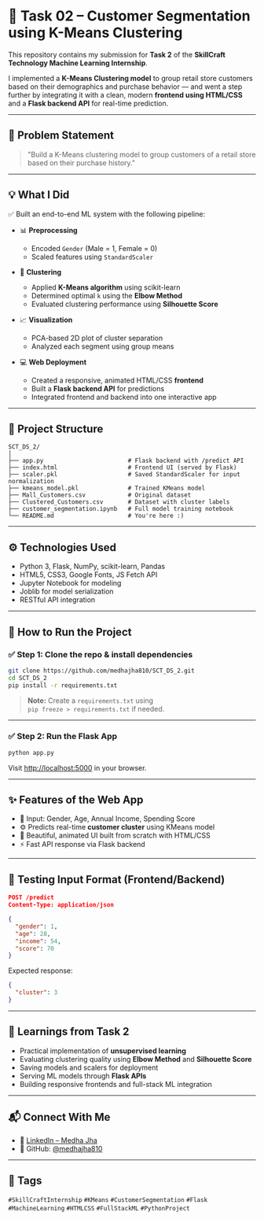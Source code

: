 # 🧠 Task 02 – Customer Segmentation using K-Means Clustering

This repository contains my submission for **Task 2** of the **SkillCraft Technology Machine Learning Internship**.

I implemented a **K-Means Clustering model** to group retail store customers based on their demographics and purchase behavior — and went a step further by integrating it with a clean, modern **frontend using HTML/CSS** and a **Flask backend API** for real-time prediction.

---

## 📌 Problem Statement

> "Build a K-Means clustering model to group customers of a retail store based on their purchase history."

---

## 💡 What I Did

✅ Built an end-to-end ML system with the following pipeline:

- 📊 **Preprocessing**
  - Encoded `Gender` (Male = 1, Female = 0)
  - Scaled features using `StandardScaler`

- 🧪 **Clustering**
  - Applied **K-Means algorithm** using scikit-learn
  - Determined optimal `k` using the **Elbow Method**
  - Evaluated clustering performance using **Silhouette Score**

- 📈 **Visualization**
  - PCA-based 2D plot of cluster separation
  - Analyzed each segment using group means

- 💻 **Web Deployment**
  - Created a responsive, animated HTML/CSS **frontend**
  - Built a **Flask backend API** for predictions
  - Integrated frontend and backend into one interactive app

---

## 📁 Project Structure

```
SCT_DS_2/
│
├── app.py                        # Flask backend with /predict API
├── index.html                    # Frontend UI (served by Flask)
├── scaler.pkl                    # Saved StandardScaler for input normalization
├── kmeans_model.pkl              # Trained KMeans model
├── Mall_Customers.csv            # Original dataset
├── Clustered_Customers.csv       # Dataset with cluster labels
├── customer_segmentation.ipynb   # Full model training notebook
└── README.md                     # You're here :)
```

---

## ⚙️ Technologies Used

- Python 3, Flask, NumPy, scikit-learn, Pandas
- HTML5, CSS3, Google Fonts, JS Fetch API
- Jupyter Notebook for modeling
- Joblib for model serialization
- RESTful API integration

---

## 🚀 How to Run the Project

### ✅ Step 1: Clone the repo & install dependencies

```bash
git clone https://github.com/medhajha810/SCT_DS_2.git
cd SCT_DS_2
pip install -r requirements.txt
```

> **Note:** Create a `requirements.txt` using  
> `pip freeze > requirements.txt` if needed.

---

### ✅ Step 2: Run the Flask App

```bash
python app.py
```

Visit [http://localhost:5000](http://localhost:5000) in your browser.

---

## ✨ Features of the Web App

- 🔢 Input: Gender, Age, Annual Income, Spending Score
- ⚙️ Predicts real-time **customer cluster** using KMeans model
- 🎨 Beautiful, animated UI built from scratch with HTML/CSS
- ⚡ Fast API response via Flask backend

---

## 🧪 Testing Input Format (Frontend/Backend)

```json
POST /predict
Content-Type: application/json

{
  "gender": 1,
  "age": 28,
  "income": 54,
  "score": 70
}
```

Expected response:

```json
{
  "cluster": 3
}
```

---


## 🧠 Learnings from Task 2

- Practical implementation of **unsupervised learning**
- Evaluating clustering quality using **Elbow Method** and **Silhouette Score**
- Saving models and scalers for deployment
- Serving ML models through **Flask APIs**
- Building responsive frontends and full-stack ML integration

---

## 📬 Connect With Me

- 🔗 [LinkedIn – Medha Jha](https://linkedin.com/in/medhajha810)
- 🐙 GitHub: [@medhajha810](https://github.com/medhajha810)

---

## 🔖 Tags

`#SkillCraftInternship` `#KMeans` `#CustomerSegmentation` `#Flask` `#MachineLearning` `#HTMLCSS` `#FullStackML` `#PythonProject`
